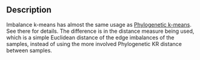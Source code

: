## Description

Imbalance k-means has almost the same usage as [Phylogenetic k-means](../wiki/Subcommand:-phylogenetic-kmeans). See there for details. The difference is in the distance measure being used, which is a simple Euclidean distance of the edge imbalances of the samples, instead of using the more involved Phylogenetic KR distance between samples.
